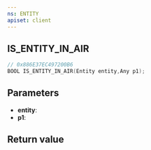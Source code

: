 ```yaml
---
ns: ENTITY
apiset: client
---
```

## IS_ENTITY_IN_AIR

```c
// 0x886E37EC497200B6
BOOL IS_ENTITY_IN_AIR(Entity entity,Any p1);
```


## Parameters
* **entity**:
* **p1**:

## Return value

